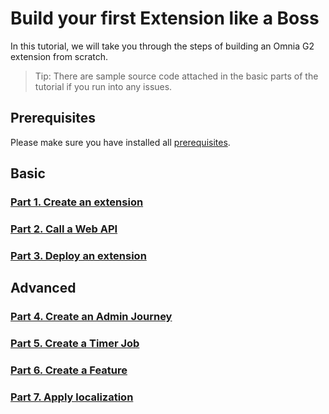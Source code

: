 # Build your first Extension like a Boss

In this tutorial, we will take you through the steps of building an Omnia G2 extension from scratch.

>Tip: There are sample source code attached in the basic parts of the tutorial if you run into any issues.

## Prerequisites

Please make sure you have installed all [prerequisites](/guide/introduction.html).

## Basic

### [Part 1. Create an extension](./create-extension#create-an-extension)

### [Part 2. Call a Web API](./call-web-api#call-a-web-api)

### [Part 3. Deploy an extension](./deploy-extension#deploy-an-extension)

## Advanced

### [Part 4. Create an Admin Journey](./create-admin-journey#create-an-admin-journey)

### [Part 5. Create a Timer Job](./create-timer-job#create-a-timer-job)

### [Part 6. Create a Feature](./create-feature#create-a-feature)

### [Part 7. Apply localization](./apply-localization#apply-localization)
